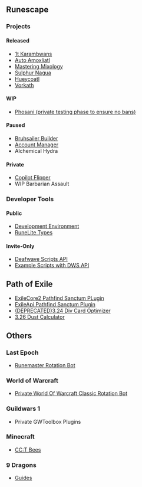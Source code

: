 <!-- TODO: Explanation of why I believe that creating tools for games is one of the best ways to advance your knowledge in programming -->
## Runescape
### Projects
#### Released
- [1t Karambwans](https://discord.com/channels/798214351899197491/1250571698718118031/1250571698718118031)
- [Auto Amoxliatl](https://discord.com/channels/798214351899197491/1292130699138170890/1292130699138170890)
- [Mastering Mixology](https://discord.com/channels/798214351899197491/1289787932424536064/1289787932424536064)
- [Sulphur Nagua](https://discord.com/channels/798214351899197491/1294419278170423408/1294419278170423408)
- [Hueycoatl](https://discord.com/channels/798214351899197491/1294229700901732363)
- [Vorkath](https://discord.com/channels/798214351899197491/1307501843416485930)

#### WIP
- [Phosani (private testing phase to ensure no bans)](https://github.com/deafwave/osrs-phosani)

#### Paused
- [Bruhsailer Builder](https://github.com/deafwave/osrs-hcim-builder)
- [Account Manager](https://github.com/deafwave/osrs-account-manager)
- Alchemical Hydra

#### Private
- [Copilot Flipper](https://github.com/deafwave/osrs-flipper)
- WIP Barbarian Assault

### Developer Tools

#### Public
- [Development Environment](https://github.com/deafwave/osrs-botmaker-typescript)
- [RuneLite Types](https://www.npmjs.com/package/@deafwave/osrs-botmaker-types)

#### Invite-Only
- [Deafwave Scripts API](https://github.com/deafwave/osrs-botmaker-api)
- [Example Scripts with DWS API](https://github.com/deafwave/osrs-botmaker-scripts)

## Path of Exile
- [ExileCore2 Pathfind Sanctum PLugin](https://github.com/deafwave/PathfindSanctum-PoE2)
- [ExileApi Pathfind Sanctum Plugin](https://github.com/deafwave/PathfindSanctum)
- [(DEPRECATED)3.24 Div Card Optimizer](https://github.com/ChandlerFerry/POE-Div-Card-Optimizer)
- [3.26 Dust Calculator](https://github.com/ChandlerFerry/POE-Dust-Calculator)

## Others

### Last Epoch
- [Runemaster Rotation Bot](https://github.com/deafwave/Last-Epoch-Macro)

### World of Warcraft
- [Private World Of Warcraft Classic Rotation Bot](https://github.com/deafwave/wow-scripts)

### Guildwars 1
- Private GWToolbox Plugins

### Minecraft
- [CC:T Bees](https://github.com/deafwave/minecraft-bees)

### 9 Dragons
- [Guides](https://github.com/deafwave/9dragons-guide/tree/main?tab=readme-ov-file#table-of-contents)

